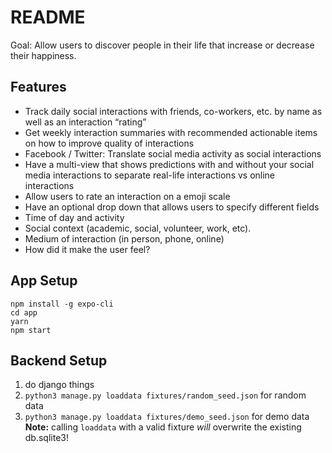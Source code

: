 # README

Goal: Allow users to discover people in their life that increase or decrease their happiness.

## Features

- Track daily social interactions with friends, co-workers, etc. by name as well as an interaction “rating”
- Get weekly interaction summaries  with recommended actionable items on how to improve quality of interactions
- Facebook / Twitter: Translate social media activity as social interactions
- Have a multi-view that shows predictions with and without your social media interactions to separate real-life interactions vs online interactions
- Allow users to rate an interaction on a emoji scale
- Have an optional drop down that allows users to specify different fields
- Time of day and activity
- Social context (academic, social, volunteer, work, etc).
- Medium of interaction (in person, phone, online)
- How did it make the user feel?


## App Setup

```
npm install -g expo-cli
cd app
yarn
npm start
```

## Backend Setup
1. do django things
2. `python3 manage.py loaddata fixtures/random_seed.json` for random data
3. `python3 manage.py loaddata fixtures/demo_seed.json` for demo data
**Note:** calling `loaddata` with a valid fixture _will_ overwrite the existing db.sqlite3!